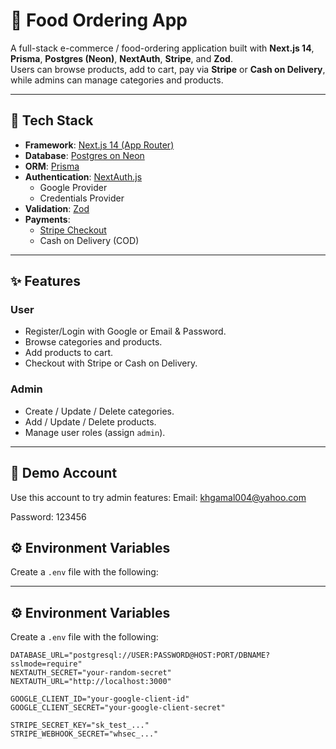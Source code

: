 # 🍔 Food Ordering App

A full-stack e-commerce / food-ordering application built with **Next.js 14**, **Prisma**, **Postgres (Neon)**, **NextAuth**, **Stripe**, and **Zod**.  
Users can browse products, add to cart, pay via **Stripe** or **Cash on Delivery**, while admins can manage categories and products.

---

## 🚀 Tech Stack
- **Framework**: [Next.js 14 (App Router)](https://nextjs.org/)
- **Database**: [Postgres on Neon](https://neon.tech/)
- **ORM**: [Prisma](https://www.prisma.io/)
- **Authentication**: [NextAuth.js](https://next-auth.js.org/)  
  - Google Provider  
  - Credentials Provider
- **Validation**: [Zod](https://zod.dev/)
- **Payments**:  
  - [Stripe Checkout](https://stripe.com/)  
  - Cash on Delivery (COD)

---

## ✨ Features
### User
- Register/Login with Google or Email & Password.
- Browse categories and products.
- Add products to cart.
- Checkout with Stripe or Cash on Delivery.

### Admin
- Create / Update / Delete categories.
- Add / Update / Delete products.
- Manage user roles (assign `admin`).

---

## 🔑 Demo Account
Use this account to try admin features:
Email: khgamal004@yahoo.com

Password: 123456

## ⚙️ Environment Variables
Create a `.env` file with the following:

---

## ⚙️ Environment Variables
Create a `.env` file with the following:

```env
DATABASE_URL="postgresql://USER:PASSWORD@HOST:PORT/DBNAME?sslmode=require"
NEXTAUTH_SECRET="your-random-secret"
NEXTAUTH_URL="http://localhost:3000"

GOOGLE_CLIENT_ID="your-google-client-id"
GOOGLE_CLIENT_SECRET="your-google-client-secret"

STRIPE_SECRET_KEY="sk_test_..."
STRIPE_WEBHOOK_SECRET="whsec_..."
